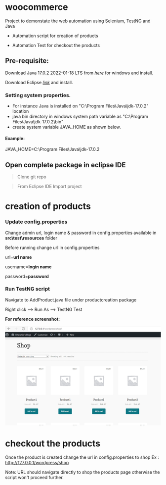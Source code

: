 # woocommerce

Project to demonstate the web automation using Selenium, TestNG and Java

-   Automation script for creation of products 

-   Automation Test for checkout the products


## Pre-requisite:
Download Java 17.0.2 2022-01-18 LTS from [_here_](https://download.oracle.com/java/17/latest/jdk-17_windows-x64_bin.exe) for windows and install.

Download Eclipse [_link_](https://www.eclipse.org/downloads/) and install.

### Setting system properties.
- For instance Java is installed on "C:\Program Files\Java\jdk-17.0.2" location  
- java bin directory in windows system path variable as "C:\Program Files\Java\jdk-17.0.2\bin"
- create system variable JAVA_HOME as shown below.

#### Example:
JAVA_HOME=C:\Program Files\Java\jdk-17.0.2

## Open complete package in eclipse IDE

> Clone git repo

> From Eclipse IDE Import project 

# creation of products 

### Update config.properties
Change admin url, login name & password in config.properties available in **src\test\resources** folder

Before running change url in config.properties

url=**url name**

username=**login name**

password=**password**

### Run TestNG script

Navigate to AddProduct.java file under productcreation package 

Right click --> Run As --> TestNG Test

**For reference screenshot:**

![AddProduct1 screenshot](./src/img/addproduct.png)

# checkout the products

Once the product is created change the url in config.properties to shop Ex : http://127.0.0.1/wordpress/shop

Note: URL should navigate directly to shop the products page otherwise the script won't proceed further.











